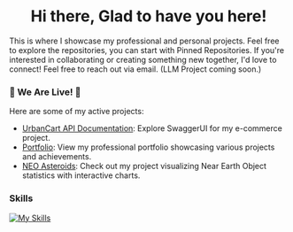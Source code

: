 <h1 align="center">Hi there, Glad to have you here!</h1>
<p>This is where I showcase my professional and personal projects. Feel free to explore the repositories, you can start with Pinned Repositories. If you're interested in collaborating or creating something new together, I'd love to connect! Feel free to reach out via email. (LLM Project coming soon.)</p>

### 🎉 We Are Live! 🎉
Here are some of my active projects:
- [UrbanCart API Documentation](https://batra-ecom-1-0.onrender.com/swagger-ui/index.html): Explore SwaggerUI for my e-commerce project.
- [Portfolio](https://hb99960.github.io/Portfolio/): View my professional portfolio showcasing various projects and achievements.
- [NEO Asteroids](https://hb99960.github.io/NEO-Asteroids/): Check out my project visualizing Near Earth Object statistics with interactive charts.

### Skills
[![My Skills](https://skillicons.dev/icons?i=js,java,python,mysql,spring,react,mongodb,nodejs,expressjs,androidstudio,aws)](https://skillicons.dev)



